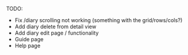 TODO: 

- Fix /diary scrolling not working (something with the grid/rows/cols?)
- Add diary delete from detail view
- Add diary edit page / functionality
- Guide page
- Help page